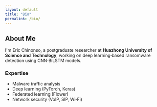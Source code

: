 ```yaml
---
layout: default
title: "Bio"
permalink: /bio/
---
```


## About Me

I'm Eric Chinonso, a postgraduate researcher at **Huazhong University of Science and Technology**, working on deep learning‑based ransomware detection using CNN‑BiLSTM models.

### Expertise
- Malware traffic analysis  
- Deep learning (PyTorch, Keras)  
- Federated learning (Flower)  
- Network security (VoIP, SIP, Wi‑Fi)
